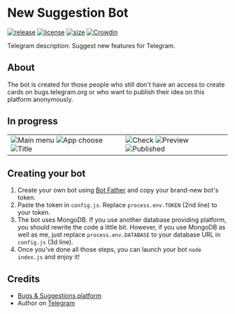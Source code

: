 # New Suggestion Bot
[![release](https://img.shields.io/badge/release-v3.2.2-green.svg?style=flat)]()
[![license](https://img.shields.io/github/license/s0ftik3/newsuggestion-bot)]()
[![size](https://img.shields.io/github/languages/code-size/s0ftik3/newsuggestion-bot)]()
[![Crowdin](https://badges.crowdin.net/newsuggestion-bot/localized.svg)](https://crowdin.com/project/newsuggestion-bot)

Telegram description: Suggest new features for Telegram.

## About
The bot is created for those people who still don't have an access to create cards on bugs.telegram.org or who want to publish their idea on this platform anonymously. 

## In progress
<table>
  <tr>
      <td>
        <img src="https://i.ibb.co/MM8Bf7n/1.png" alt="Main menu">
        <img src="https://i.ibb.co/vZJ514Y/2.png" alt="App choose">
        <img src="https://i.ibb.co/wg38ZpD/3.png" alt="Title">
      </td>
      <td>
        <img src="https://i.ibb.co/hXqpN7B/4.png" alt="Check">
        <img src="https://i.ibb.co/ysSwZhq/5.png" alt="Preview">
        <img src="https://i.ibb.co/84q4T1h/6.png" alt="Published">
      </td>
  </tr> 
</table>

## Creating your bot
1) Create your own bot using [Bot Father](https://t.me/BotFather) and copy your brand-new bot's token.
2) Paste the token in `config.js`. Replace `process.env.TOKEN` (2nd line) to your token.
3) The bot uses MongoDB. If you use another database providing platform, you should rewrite the code a little bit. However, if you use MongoDB as well as me, just replace `process.env.DATABASE` to your database URL in `config.js` (3d line).
4) Once you've done all those steps, you can launch your bot `node index.js` and enjoy it!

## Credits
- [Bugs & Suggestions platform](https://bugs.telegram.org)
- Author on [Telegram](https://t.me/id160)